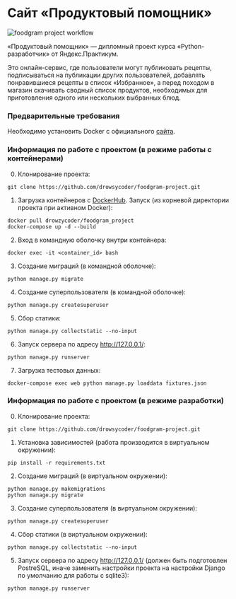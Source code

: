 # Сайт «Продуктовый помощник»
![foodgram project workflow](https://github.com/drowsycoder/foodgram-project/actions/workflows/foodgram_workflow.yml/badge.svg)

«Продуктовый помощник» — дипломный проект курса «Python-разработчик» от Яндекс.Практикум.

Это онлайн-сервис, где пользователи могут публиковать рецепты, подписываться на публикации других пользователей, добавлять понравившиеся рецепты в список «Избранное», а перед походом в магазин скачивать сводный список продуктов, необходимых для приготовления одного или нескольких выбранных блюд.

### Предварительные требования

Необходимо установить Docker с официального [сайта](https://www.docker.com/products/docker-desktop).


### Информация по работе с проектом (в режиме работы с контейнерами)

0. Клонирование проекта:
```
git clone https://github.com/drowsycoder/foodgram-project.git
```
1. Загрузка контейнеров с [DockerHub](https://hub.docker.com/repository/docker/drowzycoder/foodgram_project). Запуск (из корневой директории проекта при активном Docker):
```
docker pull drowzycoder/foodgram_project
docker-compose up -d --build
```
2. Вход в командную оболочку внутри контейнера:
```
docker exec -it <container_id> bash
```
3. Создание миграций (в командной оболочке):
```
python manage.py migrate
```
4. Создание суперпользователя (в командной оболочке):
```
python manage.py createsuperuser
```
5. Сбор статики:
```
python manage.py collectstatic --no-input
```
6. Запуск сервера по адресу http://127.0.0.1/:
```
python manage.py runserver
```
7. Загрузка тестовых данных:
```
docker-compose exec web python manage.py loaddata fixtures.json
```

### Информация по работе с проектом (в режиме разработки)

0. Клонирование проекта:
```
git clone https://github.com/drowsycoder/foodgram-project.git
```   
1. Установка зависимостей (работа производится в виртуальном окружении):
```
pip install -r requirements.txt
```
2. Создание миграций (в виртуальном окружении):
```
python manage.py makemigrations
python manage.py migrate
```
3. Создание суперпользователя (в виртуальном окружении):
```
python manage.py createsuperuser
```
4. Сбор статики (в виртуальном окружении):
```
python manage.py collectstatic --no-input
```
5. Запуск сервера по адресу http://127.0.0.1/ (должен быть подготовлен PostreSQL, иначе заменить настройки проекта на настройки Django по умолчанию для работы с sqlite3):
```
python manage.py runserver
```